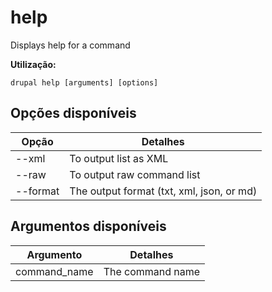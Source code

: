 # help
Displays help for a command

**Utilização:**
```
drupal help [arguments] [options]
```

## Opções disponíveis
Opção | Detalhes
-------|-------------
--xml | To output list as XML
--raw | To output raw command list
--format | The output format (txt, xml, json, or md)

## Argumentos disponíveis
Argumento | Detalhes
---------|-------------
command_name | The command name
